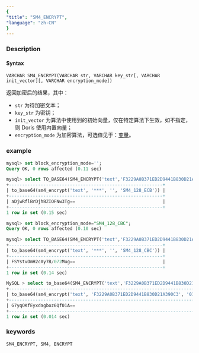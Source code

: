 ```yaml
---
{
"title": "SM4_ENCRYPT",
"language": "zh-CN"
}
---
```


<!-- 
Licensed to the Apache Software Foundation (ASF) under one
or more contributor license agreements.  See the NOTICE file
distributed with this work for additional information
regarding copyright ownership.  The ASF licenses this file
to you under the Apache License, Version 2.0 (the
"License"); you may not use this file except in compliance
with the License.  You may obtain a copy of the License at
  http://www.apache.org/licenses/LICENSE-2.0
Unless required by applicable law or agreed to in writing,
software distributed under the License is distributed on an
"AS IS" BASIS, WITHOUT WARRANTIES OR CONDITIONS OF ANY
KIND, either express or implied.  See the License for the
specific language governing permissions and limitations
under the License.
-->


### Description
#### Syntax

`VARCHAR SM4_ENCRYPT(VARCHAR str, VARCHAR key_str[, VARCHAR init_vector][, VARCHAR encryption_mode])`

返回加密后的结果，其中：
- `str` 为待加密文本；
- `key_str` 为密钥；
- `init_vector` 为算法中使用到的初始向量，仅在特定算法下生效，如不指定，则 Doris 使用内置向量；
- `encryption_mode` 为加密算法，可选值见于：[变量](../../../query/query-variables/variables)。

### example

```sql
mysql> set block_encryption_mode='';
Query OK, 0 rows affected (0.11 sec)

mysql> select TO_BASE64(SM4_ENCRYPT('text','F3229A0B371ED2D9441B830D21A390C3'));
+----------------------------------------------------------+
| to_base64(sm4_encrypt('text', '***', '', 'SM4_128_ECB')) |
+----------------------------------------------------------+
| aDjwRflBrDjhBZIOFNw3Tg==                                 |
+----------------------------------------------------------+
1 row in set (0.15 sec)

mysql> set block_encryption_mode="SM4_128_CBC";
Query OK, 0 rows affected (0.10 sec)

mysql> select TO_BASE64(SM4_ENCRYPT('text','F3229A0B371ED2D9441B830D21A390C3')); --- since 2.1.7
+----------------------------------------------------------+
| to_base64(sm4_encrypt('text', '***', '', 'SM4_128_CBC')) |
+----------------------------------------------------------+
| FSYstvOmH2cXy7B/072Mug==                                 |
+----------------------------------------------------------+
1 row in set (0.14 sec)

MySQL > select to_base64(SM4_ENCRYPT('text','F3229A0B371ED2D9441B830D21A390C3', '0123456789'));
+----------------------------------------------------------------------------------+
| to_base64(sm4_encrypt('text', 'F3229A0B371ED2D9441B830D21A390C3', '0123456789')) |
+----------------------------------------------------------------------------------+
| G7yqOKfEyxdagboz6Qf01A==                                                         |
+----------------------------------------------------------------------------------+
1 row in set (0.014 sec)
```

### keywords
    SM4_ENCRYPT, SM4, ENCRYPT 
